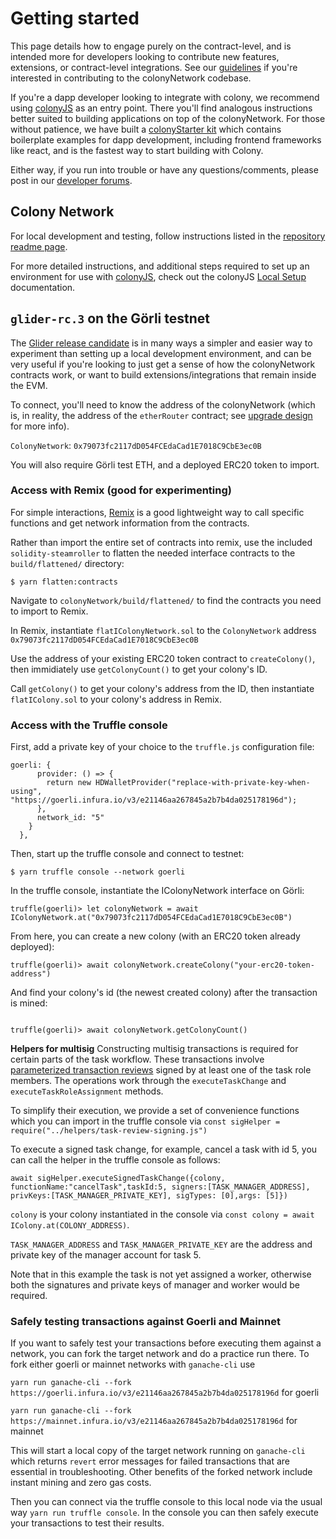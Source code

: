 # Getting started

This page details how to engage purely on the contract-level, and is intended more for developers looking to contribute new features, extensions, or contract-level integrations. See our [guidelines](https://github.com/JoinColony/colonyNetwork/blob/develop/docs/CONTRIBUTING.md) if you're interested in contributing to the colonyNetwork codebase.

If you're a dapp developer looking to integrate with colony, we recommend using [colonyJS](/colonyjs/intro-welcome/) as an entry point. There you'll find analogous instructions better suited to building applications on top of the colonyNetwork. For those without patience, we have built a [colonyStarter kit](/colonystarter/docs-overview/) which contains boilerplate examples for dapp development, including frontend frameworks like react, and is the fastest way to start building with Colony.

Either way, if you run into trouble or have any questions/comments, please post in our [developer forums](https://build.colony.io/).

## Colony Network

For local development and testing, follow instructions listed in the [repository readme page](https://github.com/JoinColony/colonyNetwork/blob/develop/docs/README.md).

For more detailed instructions, and additional steps required to set up an environment for use with [colonyJS](https://github.com/JoinColony/colonyJS), check out the colonyJS [Local Setup](/colonyjs/intro-local-setup/) documentation.

## `glider-rc.3` on the Görli testnet

The [Glider release candidate](https://github.com/JoinColony/colonyNetwork/releases/tag/glider-rc.3) is in many ways a simpler and easier way to experiment than setting up a local development environment, and can be very useful if you're looking to just get a sense of how the colonyNetwork contracts work, or want to build extensions/integrations that remain inside the EVM.

To connect, you'll need to know the address of the colonyNetwork (which is, in reality, the address of the `etherRouter` contract; see [upgrade design](/colonynetwork/docs-upgrade-design/) for more info).

`ColonyNetwork`: `0x79073fc2117dD054FCEdaCad1E7018C9CbE3ec0B`

You will also require Görli test ETH, and a deployed ERC20 token to import.

### Access with Remix (good for experimenting)

For simple interactions, [Remix](http://remix-alpha.ethereum.org/) is a good lightweight way to call specific functions and get network information from the contracts.

Rather than import the entire set of contracts into remix, use the included `solidity-steamroller` to flatten the needed interface contracts to the `build/flattened/` directory:

```
$ yarn flatten:contracts
```

Navigate to `colonyNetwork/build/flattened/` to find the contracts you need to import to Remix.

In Remix, instantiate `flatIColonyNetwork.sol` to the `ColonyNetwork` address `0x79073fc2117dD054FCEdaCad1E7018C9CbE3ec0B`

Use the address of your existing ERC20 token contract to `createColony()`, then immidiately use `getColonyCount()` to get your colony's ID.

Call `getColony()` to get your colony's address from the ID, then instantiate `flatIColony.sol` to your colony's address in Remix.


### Access with the Truffle console

First, add a private key of your choice to the `truffle.js` configuration file:
```
goerli: {
      provider: () => {
        return new HDWalletProvider("replace-with-private-key-when-using", "https://goerli.infura.io/v3/e21146aa267845a2b7b4da025178196d");
      },
      network_id: "5"
    }
  },
```

Then, start up the truffle console and connect to testnet:
```
$ yarn truffle console --network goerli
```
In the truffle console, instantiate the IColonyNetwork interface on Görli:
```
truffle(goerli)> let colonyNetwork = await IColonyNetwork.at("0x79073fc2117dD054FCEdaCad1E7018C9CbE3ec0B")

```
From here, you can create a new colony (with an ERC20 token already deployed):
```
truffle(goerli)> await colonyNetwork.createColony("your-erc20-token-address")
```
And find your colony's id (the newest created colony) after the transaction is mined:
```

truffle(goerli)> await colonyNetwork.getColonyCount()
```

**Helpers for multisig**
Constructing multisig transactions is required for certain parts of the task workflow. These transactions involve [parameterized transaction reviews](https://blog.colony.io/parameterized-transaction-reviews-11f0cdc40479/) signed by at least one of the task role members. The operations work through the `executeTaskChange` and `executeTaskRoleAssignment` methods.  

To simplify their execution, we provide a set of convenience functions which you can import in the truffle console via
`const sigHelper = require("../helpers/task-review-signing.js")`

To execute a signed task change, for example, cancel a task with id 5, you can call the helper in the truffle console as follows:
```
await sigHelper.executeSignedTaskChange({colony, functionName:"cancelTask",taskId:5, signers:[TASK_MANAGER_ADDRESS], privKeys:[TASK_MANAGER_PRIVATE_KEY], sigTypes: [0],args: [5]})
```

`colony` is your colony instantiated in the console via `const colony = await IColony.at(COLONY_ADDRESS)`.

`TASK_MANAGER_ADDRESS` and `TASK_MANAGER_PRIVATE_KEY` are the address and private key of the manager account for task 5.

Note that in this example the task is not yet assigned a worker, otherwise both the signatures and private keys of manager and worker would be required.

### Safely testing transactions against Goerli and Mainnet

If you want to safely test your transactions before executing them against a network, you can fork the target network and do a practice run there. To fork either goerli or mainnet networks with `ganache-cli` use

`yarn run ganache-cli --fork https://goerli.infura.io/v3/e21146aa267845a2b7b4da025178196d`
for goerli

`yarn run ganache-cli --fork https://mainnet.infura.io/v3/e21146aa267845a2b7b4da025178196d`
for mainnet

This will start a local copy of the target network running on `ganache-cli` which returns `revert` error messages for failed transactions that are essential in troubleshooting. Other benefits of the forked network include instant mining and zero gas costs.

Then you can connect via the truffle console to this local node via the usual way `yarn run truffle console`. In the console you can then safely execute your transactions to test their results.
